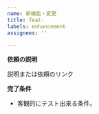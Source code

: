 ```yaml
---
name: 新機能・変更
title: feat-
labels: enhancement
assignees: ''

---
```


**依頼の説明**

説明または依頼のリンク

**完了条件**

- 客観的にテスト出来る条件。
